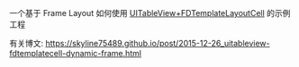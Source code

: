 一个基于 Frame Layout 如何使用 [UITableView+FDTemplateLayoutCell](https://github.com/forkingdog/UITableView-FDTemplateLayoutCell) 的示例工程

有关博文: https://skyline75489.github.io/post/2015-12-26_uitableview-fdtemplatecell-dynamic-frame.html